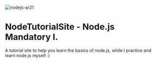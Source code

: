 ![nodejs-ar21](https://user-images.githubusercontent.com/60754393/235304926-998a9687-ef02-48dd-85a1-f09ef12f9295.png)


# NodeTutorialSite - Node.js Mandatory I.
A tutorial site to help you learn the basics of node.js, while I practice and learn node.js myself :)
